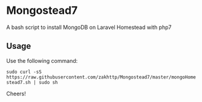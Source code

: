 # Mongostead7
A bash script to install MongoDB on Laravel Homestead with php7
## Usage
Use the following command:

`sudo curl -sS https://raw.githubusercontent.com/zakhttp/Mongostead7/master/mongoHomestead7.sh | sudo sh`

Cheers!
